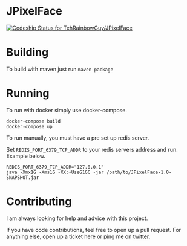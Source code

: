JPixelFace
==========


[ ![Codeship Status for TehRainbowGuy/JPixelFace](https://codeship.com/projects/b7afa930-bef4-0132-4c9f-12924cb0f754/status?branch=refactor)](https://codeship.com/projects/72864)

Building
========

To build with maven just run `maven package`

Running
=======

To run with docker simply use docker-compose.
```
docker-compose build
docker-compose up
```

To run manually, you must have a pre set up redis server.

Set `REDIS_PORT_6379_TCP_ADDR` to your redis servers address and run. Example below.
```
REDIS_PORT_6379_TCP_ADDR="127.0.0.1"
java -Xmx1G -Xms1G -XX:+UseG1GC -jar /path/to/JPixelFace-1.0-SNAPSHOT.jar
```

Contributing
============
I am always looking for help and advice with this project.

If you have code contributions, feel free to open up a pull request.
For anything else, open up a ticket here or ping me on [twitter](https://twitter.com/TehRainbowGuy).

